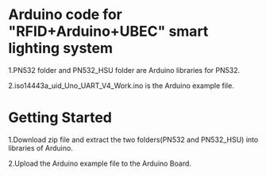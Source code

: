 # Arduino code for "RFID+Arduino+UBEC" smart lighting system

1.PN532 folder and PN532_HSU folder are Arduino libraries for PN532.

2.iso14443a_uid_Uno_UART_V4_Work.ino is the Arduino example file.

# Getting Started

1.Download zip file and extract the two folders(PN532 and PN532_HSU) into libraries of Arduino.

2.Upload the Arduino example file to the Arduino Board.
